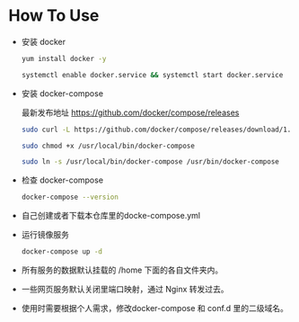 How To Use
===

- 安装 docker
  ```bash
  yum install docker -y
  
  systemctl enable docker.service && systemctl start docker.service
  ```

- 安装 docker-compose

  最新发布地址 https://github.com/docker/compose/releases

  ```bash
  sudo curl -L https://github.com/docker/compose/releases/download/1.25.4/docker-compose-`uname -s`-`uname -m` -o /usr/local/bin/docker-compose

  sudo chmod +x /usr/local/bin/docker-compose

  sudo ln -s /usr/local/bin/docker-compose /usr/bin/docker-compose
  ```

- 检查 docker-compose

  ```bash
  docker-compose --version
  ```

- 自己创建或者下载本仓库里的docke-compose.yml

- 运行镜像服务
  ```bash
  docker-compose up -d
  ```
  
  
 - 所有服务的数据默认挂载的 /home 下面的各自文件夹内。
 - 一些网页服务默认关闭里端口映射，通过 Nginx 转发过去。
 - 使用时需要根据个人需求，修改docker-compose 和 conf.d 里的二级域名。
